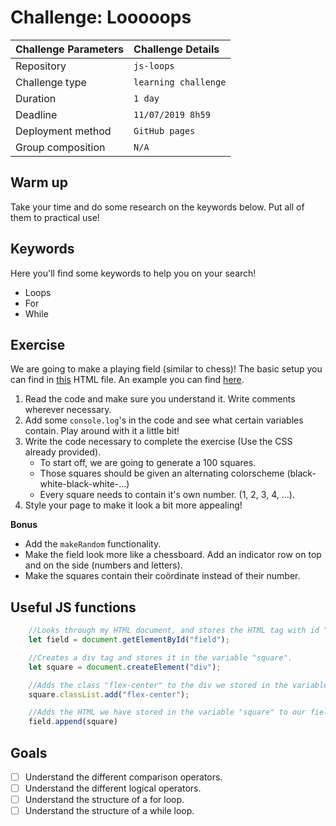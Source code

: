 # Challenge: Looooops

|Challenge Parameters  |Challenge Details              |
|:---------------------|:------------------------------|
|Repository            |`js-loops`                     |
|Challenge type        |`learning challenge`           |
|Duration              |`1 day`                        |
|Deadline              |`11/07/2019 8h59`              |
|Deployment method     |`GitHub pages`                 |
|Group composition     |`N/A`                          |

## Warm up

Take your time and do some research on the keywords below. Put all of them to practical use!

## Keywords

Here you'll find some keywords to help you on your search!

* Loops
* For
* While

## Exercise

We are going to make a playing field (similar to chess)! The basic setup you can find in [this](./index.html) HTML file. An example you can find [here](./example.png).

1. Read the code and make sure you understand it. Write comments wherever necessary.
1. Add some `console.log`'s in the code and see what certain variables contain. Play around with it a little bit!
1. Write the code necessary to complete the exercise (Use the CSS already provided). 
    * To start off, we are going to generate a 100 squares.
    * Those squares should be given an alternating colorscheme (black-white-black-white-...)
    * Every square needs to contain it's own number. (1, 2, 3, 4, ...).
1. Style your page to make it look a bit more appealing!

**Bonus**
* Add the `makeRandom` functionality.
* Make the field look more like a chessboard. Add an indicator row on top and on the side (numbers and letters).
* Make the squares contain their coördinate instead of their number.

## Useful JS functions

```Javascript
    //Looks through my HTML document, and stores the HTML tag with id "field" in my variable.
    let field = document.getElementById("field");

    //Creates a div tag and stores it in the variable "square".
    let square = document.createElement("div");

    //Adds the class "flex-center" to the div we stored in the variable square.
    square.classList.add("flex-center");

    //Adds the HTML we have stored in the variable "square" to our field.
    field.append(square)
```


## Goals

- [ ] Understand the different comparison operators.
- [ ] Understand the different logical operators.
- [ ] Understand the structure of a for loop.
- [ ] Understand the structure of a while loop. 
